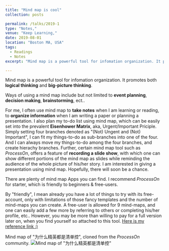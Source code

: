 ```yaml
---
title: "Mind map is cool"
collection: posts

permalink: /talks/2019-1
type: "Notes,"
venue: "Keep Learning,"
date: 2019-08-01
location: "Boston MA, USA"
tags:
  - Readings
  - Notes
excerpt: "Mind map is a powerful tool for infomation organization. It promotes both **logical thinking** and **big-picture thinking**.... "

---
```

Mind map is a powerful tool for infomation organization. It promotes both **logical thinking** and **big-picture thinking**. 

Ways of using a mind map include but not limited to **event planning**, **decision making**, **brainstorming**, ect.. 

For me, I often use mind map to **take notes** when I am learning or reading, to **organize information** when I am writing a paper or planning a presentation. I also plan my to-do list using mind map, which can be easily set into the prevalent **Eisenhower Matrix**, aka, Urgent/Important Priciple. Simply setting four branches denoted as "(Not) Ungent and (Not) Important", I can fit my things-to-do as sub-branches into one of the four. And I can always move my things-to-do among the four branches, and create hierachy branches. Further, certain mind map tool such as *ProcessOn*, offers a feature of **recording a slide show**, with which one can show different portions of the mind map as slides while reminding the audience of the whole picture of his/her story. I am interested in giving a presentation using mind map. Hopefully, there will soon be a chance.

There are plenty of mind map Apps you can find. I recommend *ProcessOn* for starter, which is friendly to beginners & free-users. 

By "friendly", I mean already you have a lot of things to try with its free-account, only with limitations of those fancy templates and the number of mind-maps you can create. A free-user is allowed for 9 mind-maps, and one can easily add a few more by referring to others or completing his/her profile, etc.. However, you may be more than willing to pay for a full version later on, when you find yourself so attached to this tool.
[Here is my reference link :)](https://www.processon.com/i/5d517639e4b0ac2b61762e55)

Mind map of "为什么精英都是清单控", cloned from the *ProcessOn* community.
![Mind map of "为什么精英都是清单控"](http://assets.processon.com/chart_image/5d517f8de4b0ac2b617634a8.png)
 
